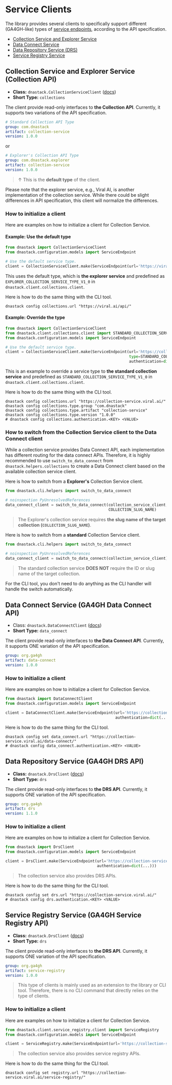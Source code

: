 # Service Clients

The library provides several clients to specifically support different (GA4GH-like) types
of [service endpoints](glossary.md#service-endpoint), according to the API specification.

* [Collection Service and Explorer Service](#collection-service-and-explorer-service-collection-api)
* [Data Connect Service](#data-connect-service-ga4gh-data-connect-api)
* [Data Repository Service (DRS)](#data-repository-service-ga4gh-drs-api)
* [Service Registry Service](#service-registry-service-ga4gh-service-registry-api)

## Collection Service and Explorer Service (Collection API)

* **Class:** `dnastack.CollectionServiceClient` ([docs](api/dnastack.client.collections.client.CollectionServiceClient.md))
* **Short Type:** `collections`

The client provide read-only interfaces to **the Collection API**. Currently, it supports two variations of the API
specification.

```yaml
# Standard Collection API Type
group: com.dnastack
artifact: collection-service
version: 1.0.0
```

or

```yaml
# Explorer's Collection API Type
group: com.dnastack.explorer
artifact: collection-service
version: 1.0.0
```

> ↑ This is the **default type** of the client.

Please note that the explorer service, e.g., Viral AI, is another implementation of the collection service. While there
could be slight differences in API specification, this client will normalize the differences.

### How to initialize a client

Here are examples on how to initialize a client for Collection Service.

#### Example: Use the default type

```python
from dnastack import CollectionServiceClient
from dnastack.configuration.models import ServiceEndpoint

# Use the default service type.
client = CollectionServiceClient.make(ServiceEndpoint(url='https://viral.ai/api/'))
```

This uses the default type, which is **the explorer service** and predefined as
`EXPLORER_COLLECTION_SERVICE_TYPE_V1_0` in `dnastack.client.collections.client`.

Here is how to do the same thing with the CLI tool.

```shell
dnastack config collections.url "https://viral.ai/api/"
```

#### Example: Override the type

```python
from dnastack import CollectionServiceClient
from dnastack.client.collections.client import STANDARD_COLLECTION_SERVICE_TYPE_V1_0
from dnastack.configuration.models import ServiceEndpoint

# Use the default service type.
client = CollectionServiceClient.make(ServiceEndpoint(url='https://collection-service.viral.ai/',
                                                      type=STANDARD_COLLECTION_SERVICE_TYPE_V1_0,
                                                      authentication=dict(...)))
```

This is an example to override a service type to **the standard collection service** and predefined as
`STANDARD_COLLECTION_SERVICE_TYPE_V1_0` in `dnastack.client.collections.client`.

Here is how to do the same thing with the CLI tool.

```shell
dnastack config collections.url "https://collection-service.viral.ai/"
dnastack config collections.type.group "com.dnastack"
dnastack config collections.type.artifact "collection-service"
dnastack config collections.type.version "1.0.0"
# dnastack config collections.authentication.<KEY> <VALUE>
```

### How to switch from the Collection Service client to the Data Connect client

While a collection service provides Data Connect API, each implementation has different routing for the data connect
APIs. Therefore, it is highly recommended to use `switch_to_data_connect` from `dnastack.helpers.collections` to create
a Data Connect client based on the available collection service client.

Here is how to switch from a **Explorer's** Collection Service client.

```python
from dnastack.cli.helpers import switch_to_data_connect

# noinspection PyUnresolvedReferences
data_connect_client = switch_to_data_connect(collection_service_client,
                                             COLLECTION_SLUG_NAME)
```

> The Explorer's collection service requires **the slug name of the target collection (`COLLECTION_SLUG_NAME`)**.

Here is how to switch from a **standard** Collection Service client.

```python
from dnastack.cli.helpers import switch_to_data_connect

# noinspection PyUnresolvedReferences
data_connect_client = switch_to_data_connect(collection_service_client)
```

> The standard collection service **DOES NOT** require the ID or slug name of the target collection.

For the CLI tool, you don't need to do anything as the CLI handler will handle the switch automatically.

## Data Connect Service (GA4GH Data Connect API)

* Class: `dnastack.DataConnectClient` ([docs](api/dnastack.client.data_connect.DataConnectClient.md))
* **Short Type:** `data_connect`

The client provide read-only interfaces to **the Data Connect API**. Currently, it supports ONE variation of the API
specification.

```yaml
group: org.ga4gh
artifact: data-connect
version: 1.0.0
```

### How to initialize a client

Here are examples on how to initialize a client for Collection Service.

```python
from dnastack import DataConnectClient
from dnastack.configuration.models import ServiceEndpoint

client = DataConnectClient.make(ServiceEndpoint(url='https://collection-service.viral.ai/data-connect/',
                                                authentication=dict(...)))
```

Here is how to do the same thing for the CLI tool.

```shell
dnastack config set data_connect.url "https://collection-service.viral.ai/data-connect/"
# dnastack config data_connect.authentication.<KEY> <VALUE>
```

## Data Repository Service (GA4GH DRS API)

* **Class:** `dnastack.DrsClient` ([docs](api/dnastack.client.drs.DrsClient.md))
* **Short Type:** `drs`

The client provide read-only interfaces to **the DRS API**. Currently, it supports ONE variation of the API
specification.

```yaml
group: org.ga4gh
artifact: drs
version: 1.1.0
```

### How to initialize a client

Here are examples on how to initialize a client for Collection Service.

```python
from dnastack import DrsClient
from dnastack.configuration.models import ServiceEndpoint

client = DrsClient.make(ServiceEndpoint(url='https://collection-service.viral.ai/',
                                        authentication=dict(...)))
```

> The collection service also provides DRS APIs.

Here is how to do the same thing for the CLI tool.

```shell
dnastack config set drs.url "https://collection-service.viral.ai/"
# dnastack config drs.authentication.<KEY> <VALUE>
```

## Service Registry Service (GA4GH Service Registry API)

* **Class:** `dnastack.DrsClient` ([docs](api/dnastack.client.drs.DrsClient.md))
* **Short Type:** `drs`

The client provide read-only interfaces to **the DRS API**. Currently, it supports ONE variation of the API
specification.

```yaml
group: org.ga4gh
artifact: service-registry
version: 1.0.0
```

> This type of clients is mainly used as an extension to the library or CLI tool. Therefore, there is no CLI
> command that directly relies on the type of clients.

### How to initialize a client

Here are examples on how to initialize a client for Collection Service.

```python
from dnastack.client.service_registry.client import ServiceRegistry
from dnastack.configuration.models import ServiceEndpoint

client = ServiceRegistry.make(ServiceEndpoint(url='https://collection-service.viral.ai/service-registry/'))
```

> The collection service also provides service registry APIs.

Here is how to do the same thing for the CLI tool.

```shell
dnastack config set registry.url "https://collection-service.viral.ai/service-registry/"
```
